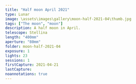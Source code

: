 ```yaml
---
title: "Half moon April 2021"
type: Lunar
image: \assets\images\gallery\moon-half-2021-04\thumb.jpg
tags: ["The moon", "moon"]
description: A half moon in April.
telescope: Stellina
length: "400mm"
aperture: "80mm"
folder: moon-half-2021-04
exposure: 1
lights: 23
sessions: 1
firstCapture: 2021-04-21
lastCapture:
noannotations: true
---
```

